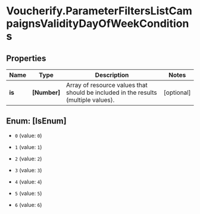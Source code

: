# Voucherify.ParameterFiltersListCampaignsValidityDayOfWeekConditions

## Properties

Name | Type | Description | Notes
------------ | ------------- | ------------- | -------------
**is** | **[Number]** | Array of resource values that should be included in the results (multiple values). | [optional] 



## Enum: [IsEnum]


* `0` (value: `0`)

* `1` (value: `1`)

* `2` (value: `2`)

* `3` (value: `3`)

* `4` (value: `4`)

* `5` (value: `5`)

* `6` (value: `6`)




